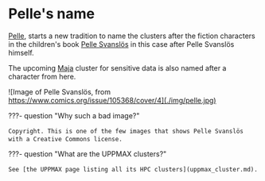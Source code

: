 # Pelle's name

[Pelle](pelle.md), starts a new tradition to name the clusters after the fiction characters
in the children's book [Pelle Svanslös](https://en.wikipedia.org/wiki/Pelle_Svansl%C3%B6s)
in this case after Pelle Svanslös himself.

The upcoming [Maja](maja.md) cluster for sensitive data is also named after a character from here.

![Image of Pelle Svanslös, from https://www.comics.org/issue/105368/cover/4](./img/pelle.jpg)

???- question "Why such a bad image?"

    Copyright. This is one of the few images that shows Pelle Svanslös
    with a Creative Commons license.

???- question "What are the UPPMAX clusters?"

    See [the UPPMAX page listing all its HPC clusters](uppmax_cluster.md).
